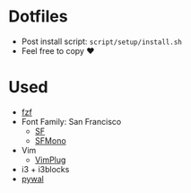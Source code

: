 # Dotfiles
- Post install script: `script/setup/install.sh`
- Feel free to copy :heart:

# Used
- [fzf](https://github.com/junegunn/fzf)
- Font Family: San Francisco
    - [SF](https://github.com/sahibjotsaggu/San-Francisco-Pro-Fonts)
    - [SFMono](https://github.com/ZulwiyozaPutra/SF-Mono-Font)
- Vim
    - [VimPlug](https://github.com/junegunn/vim-plug)
- i3 + i3blocks
- [pywal](https://github.com/dylanaraps/pywal)
